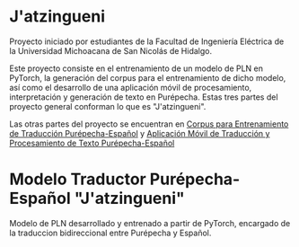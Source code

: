 # J'atzingueni
Proyecto iniciado por estudiantes de la Facultad de Ingeniería Eléctrica de la Universidad Michoacana de San Nicolás de Hidalgo.

Este proyecto consiste en el entrenamiento de un modelo de PLN en PyTorch, la generación del corpus para el entrenamiento de dicho modelo, así como el desarrollo de una aplicación móvil de procesamiento, interpretación y generación de texto en Purépecha. Estas tres partes del proyecto general conforman lo que es "J'atzingueni".

Las otras partes del proyecto se encuentran en [Corpus para Entrenamiento de Traducción Purépecha-Español](https://github.com/BAPE77/corpus-traduccion-purepecha-espaniol-caniademaiz.git) y [Aplicación Móvil de Traducción y Procesamiento de Texto Purépecha-Español](https://github.com/FerFabianReyes/proyectoIA.git)

# Modelo Traductor Purépecha-Español "J'atzingueni"
Modelo de PLN desarrollado y entrenado a partir de PyTorch, encargado de la traduccion bidireccional entre Purépecha y Español.
